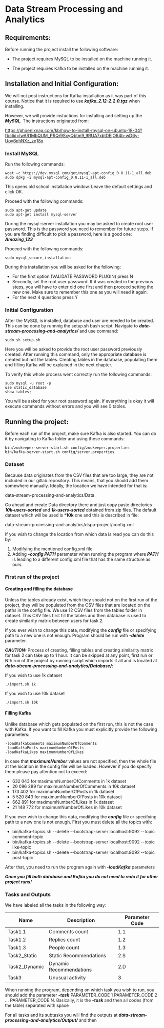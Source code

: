 # Data Stream Processing and Analytics

## Requirements:
Before running the project install the following software:

*  The project requires MySQL to be installed on the machine running it.

*  The project requires Kafka to be installed on the machine running it.

## Installation and Initial Configuration:
We will not post instructions for Kafka installation as it was part of this course.
Notice that it is required to use ***kafka_2.12-2.2.0.tgz*** when installing.

However, we will provide instuctions for installing and setting up the ***MySQL.***
The instructions originated from:

https://phoenixnap.com/kb/how-to-install-mysql-on-ubuntu-18-04?fbclid=IwAR1MbQUM_PRQr9SxyQbtm9_9RUA7xbtDEjO84b-wD6y-Uoy6qhNXz_zq18o

### Install MySQL
Run the following commands:
```
wget –c https://dev.mysql.com/get/mysql-apt-config_0.8.11-1_all.deb
sudo dpkg -i mysql-apt-config_0.8.11-1_all.deb
```

This opens old school installation window. Leave the default settings and click OK.

Proceed with the following commands:
```
sudo apt-get update
sudo apt-get install mysql-server
```

During the mysql-server installation you may be asked to create root user password.
This is the password you need to remember for future steps.
If you are finding difficult to pick a password, here is a good one: ***Amazing_123***

Proceed with the following commands:
```
sudo mysql_secure_installation
```

During this installation you will be asked for the following:
*  For the first option (VALIDATE PASSWORD PLUGIN) press N
*  Secondly, set the root user password. If it was created in the previous steps,
you will have to enter old one first and then proceed setting the new one.
Make sure to remember this one as you will need it again.
*  For the next 4 questions press Y

### Initial Configuration

After the MySQL is installed, database and user are needed to be created. 
This can be done by runnnig the setup.sh bash script.
Navigate to ***data-stream-processing-and-analytics/*** and use command:
```
sudo sh setup.sh
```
Here you will be asked to provide the root user password previously created.
After running this command, only the appropriate database is created but not the tables.
Creating tables in the database, populating them and filling Kafka will be explained in the next chapter.

To verify this whole process went correctly run the following commands:
```
sudo mysql -u root -p
use static_database
show tables;
```

You will be asked for your root password again.
If everything is okay it will execute commands without errors and you will see 0 tables.

## Running the project:

Before each run of the project, make sure Kafka is also started. 
You can do it by navigating to Kafka folder and using these commands:
```
bin/zookeeper-server-start.sh config/zookeeper.properties
bin/kafka-server-start.sh config/server.properties
```

### Dataset
Because data originates from the CSV files that are too large, 
they are not included in our gitlab repository.
This means, that you should add them somewhere manually. 
Ideally, the location we have intended for that is:

data-stream-processing-and-analytics/Data.

Go ahead and create Data directory there and just copy paste directories  
***10k-users-sorted*** and ***1k-users-sorted*** obtained from zip files.
The default dataset which will be used is ***10k** one and this is described in file:

data-stream-processing-and-analytics/dspa-project/config.xml

If you wish to change the location from which data is read you can do this by:
1.  Modifying the mentioned config.xml file
2.  Adding ***-config PATH*** parameter when running the program where ***PATH***
is leading to a different config.xml file that has the same structure as ours.

### First run of the project

#### Creating and filling the database
Unless the tables already exist, which they should not on the first run of the project,
they will be populated from the CSV files that are located on the paths in the config file.
We use 12 CSV files from the tables folder in dataset. This CSV files first fill
the tables and then database is used to create similarity matrix between users for task 2.

If you ever wish to change this data, modifying the ***config*** file or specifying 
path to a new one is not enough. Program should be run with ***-delete*** parameter.

***CAUTION:*** Process of creating, filling tables and creating similarity matrix
for task 2 can take up to 1 hour. It can be skipped at any point, first run or 
Nth run of the project by running script which imports it all and is located at 
***data-stream-processing-and-analytics/Database/:***

If you wish to use 1k dataset
```
./import.sh 1k
```
If you wish to use 10k dataset
```
./import.sh 10k
```

#### Filling Kafka
Unlike database which gets populated on the first run, this is not the case with Kafka.
If you want to fill Kafka you must explicitly provide the following parameters:
```
-loadKafkaComments maximumNumberOfComments
-loadKafkaPosts maximumNumberOfPosts
-loadKafkaLikes maximumNumberOfLikes
```

In case that ***maximumNumber*** values are not specified, then the whole file
at the location in the config file will be loaded. However if you do specify 
them please pay attention not to exceed:
* 632 043 for maximumNumberOfComments in 1k dataset
* 20 096 289 for maximumNumberOfComments in 10k dataset
* 173 402 for maximumNumberOfPosts in 1k dataset
* 5 520 843 for maximumNumberOfPosts in 10k dataset
* 662 891 for maximumNumberOfLikes in 1k dataset
* 21 148 772 for maximumNumberOfLikes in 10k dataset

If you ever wish to change this data, modifying the ***config*** file or specifying 
path to a new one is not enough. First you must delete all the topics with:
* bin/kafka-topics.sh --delete --bootstrap-server localhost:9092 --topic comment-topic
* bin/kafka-topics.sh --delete --bootstrap-server localhost:9092 --topic like-topic
* bin/kafka-topics.sh --delete --bootstrap-server localhost:9092 --topic post-topic

After that, you need to run the program again with ***-loadKafka*** parameters

***Once you fill both database and Kafka you do not need to redo it for other project runs!***


### Tasks and Outputs

We have labeled all the tasks in the following way:

| Name | Description | Parameter Code |
| ------ | ------ | ------ |
| Task1.1 | Comments count | 1.1 |
| Task1.2 | Replies count | 1.2 |
| Task1.3 | People count | 1.3 |
| Task2_Static | Static Recommendations| 2.S |
| Task2_Dynamic | Dynamic Recommendations | 2.D |
| Task3 | Unusual activity | 3 |

When running the program, depending on which task you wish to run, you should 
add the parameter ***-task*** PARAMETER_CODE 1 PARAMETER_CODE 2 ... PARAMETER_CODE N.
Basically, it is the ***-task*** and then all codes (from the table) separated with space 

For all tasks and its subtasks you will find the outputs at
***data-stream-processing-and-analytics/Output/*** and then 
